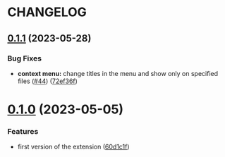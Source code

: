 # CHANGELOG

## [0.1.1](https://github.com/datagone/vscode-stryker-mutator/compare/v0.1.0...v0.1.1) (2023-05-28)


### Bug Fixes

* **context menu:** change titles in the menu and show only on specified files ([#44](https://github.com/datagone/vscode-stryker-mutator/issues/44)) ([72ef36f](https://github.com/datagone/vscode-stryker-mutator/commit/72ef36f9f0ff844a5c957b728aaab0935fef9e23))

# [0.1.0](https://github.com/datagone/vscode-stryker-mutator/compare/v0.0.1...v0.1.0) (2023-05-05)


### Features

* first version of the extension ([60d1c1f](https://github.com/datagone/vscode-stryker-mutator/commit/60d1c1ff91361039f84f6a39db499df577b010e2))
